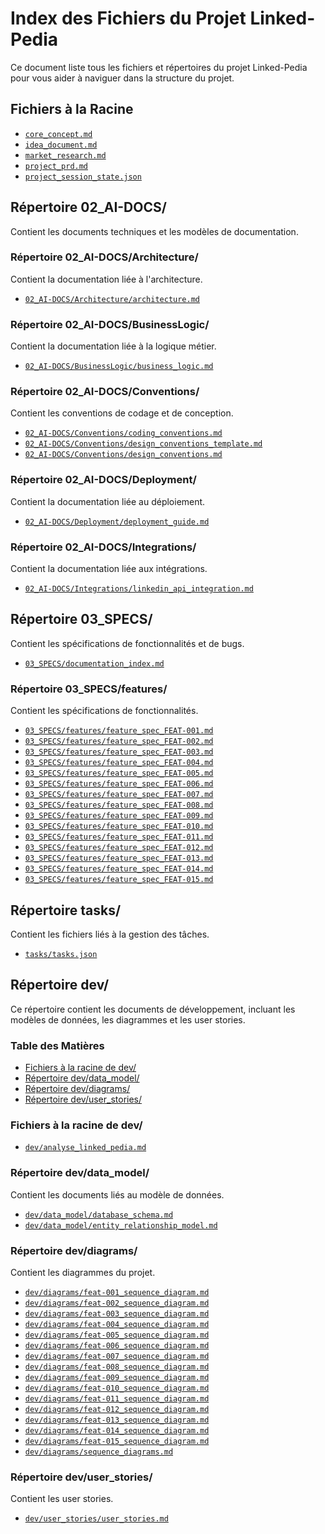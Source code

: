 # Index des Fichiers du Projet Linked-Pedia

Ce document liste tous les fichiers et répertoires du projet Linked-Pedia pour vous aider à naviguer dans la structure du projet.

## Fichiers à la Racine

- [`core_concept.md`](core_concept.md)
- [`idea_document.md`](idea_document.md)
- [`market_research.md`](market_research.md)
- [`project_prd.md`](project_prd.md)
- [`project_session_state.json`](project_session_state.json)

## Répertoire 02_AI-DOCS/

Contient les documents techniques et les modèles de documentation.

### Répertoire 02_AI-DOCS/Architecture/

Contient la documentation liée à l'architecture.

- [`02_AI-DOCS/Architecture/architecture.md`](02_AI-DOCS/Architecture/architecture.md)

### Répertoire 02_AI-DOCS/BusinessLogic/

Contient la documentation liée à la logique métier.

- [`02_AI-DOCS/BusinessLogic/business_logic.md`](02_AI-DOCS/BusinessLogic/business_logic.md)

### Répertoire 02_AI-DOCS/Conventions/

Contient les conventions de codage et de conception.

- [`02_AI-DOCS/Conventions/coding_conventions.md`](02_AI-DOCS/Conventions/coding_conventions.md)
- [`02_AI-DOCS/Conventions/design_conventions_template.md`](02_AI-DOCS/Conventions/design_conventions_template.md)
- [`02_AI-DOCS/Conventions/design_conventions.md`](02_AI-DOCS/Conventions/design_conventions.md)

### Répertoire 02_AI-DOCS/Deployment/

Contient la documentation liée au déploiement.

- [`02_AI-DOCS/Deployment/deployment_guide.md`](02_AI-DOCS/Deployment/deployment_guide.md)

### Répertoire 02_AI-DOCS/Integrations/

Contient la documentation liée aux intégrations.

- [`02_AI-DOCS/Integrations/linkedin_api_integration.md`](02_AI-DOCS/Integrations/linkedin_api_integration.md)

## Répertoire 03_SPECS/

Contient les spécifications de fonctionnalités et de bugs.

- [`03_SPECS/documentation_index.md`](03_SPECS/documentation_index.md)

### Répertoire 03_SPECS/features/

Contient les spécifications de fonctionnalités.

- [`03_SPECS/features/feature_spec_FEAT-001.md`](03_SPECS/features/feature_spec_FEAT-001.md)
- [`03_SPECS/features/feature_spec_FEAT-002.md`](03_SPECS/features/feature_spec_FEAT-002.md)
- [`03_SPECS/features/feature_spec_FEAT-003.md`](03_SPECS/features/feature_spec_FEAT-003.md)
- [`03_SPECS/features/feature_spec_FEAT-004.md`](03_SPECS/features/feature_spec_FEAT-004.md)
- [`03_SPECS/features/feature_spec_FEAT-005.md`](03_SPECS/features/feature_spec_FEAT-005.md)
- [`03_SPECS/features/feature_spec_FEAT-006.md`](03_SPECS/features/feature_spec_FEAT-006.md)
- [`03_SPECS/features/feature_spec_FEAT-007.md`](03_SPECS/features/feature_spec_FEAT-007.md)
- [`03_SPECS/features/feature_spec_FEAT-008.md`](03_SPECS/features/feature_spec_FEAT-008.md)
- [`03_SPECS/features/feature_spec_FEAT-009.md`](03_SPECS/features/feature_spec_FEAT-009.md)
- [`03_SPECS/features/feature_spec_FEAT-010.md`](03_SPECS/features/feature_spec_FEAT-010.md)
- [`03_SPECS/features/feature_spec_FEAT-011.md`](03_SPECS/features/feature_spec_FEAT-011.md)
- [`03_SPECS/features/feature_spec_FEAT-012.md`](03_SPECS/features/feature_spec_FEAT-012.md)
- [`03_SPECS/features/feature_spec_FEAT-013.md`](03_SPECS/features/feature_spec_FEAT-013.md)
- [`03_SPECS/features/feature_spec_FEAT-014.md`](03_SPECS/features/feature_spec_FEAT-014.md)
- [`03_SPECS/features/feature_spec_FEAT-015.md`](03_SPECS/features/feature_spec_FEAT-015.md)

## Répertoire tasks/

Contient les fichiers liés à la gestion des tâches.

- [`tasks/tasks.json`](tasks/tasks.json)

## Répertoire dev/

Ce répertoire contient les documents de développement, incluant les modèles de données, les diagrammes et les user stories.

### Table des Matières

- [Fichiers à la racine de dev/](#fichiers-à-la-racine-de-dev)
- [Répertoire dev/data_model/](#répertoire-devdata_model)
- [Répertoire dev/diagrams/](#répertoire-devdiagrams)
- [Répertoire dev/user_stories/](#répertoire-devuser_stories)

### Fichiers à la racine de dev/

- [`dev/analyse_linked_pedia.md`](dev/analyse_linked_pedia.md)

### Répertoire dev/data_model/

Contient les documents liés au modèle de données.

- [`dev/data_model/database_schema.md`](dev/data_model/database_schema.md)
- [`dev/data_model/entity_relationship_model.md`](dev/data_model/entity_relationship_model.md)

### Répertoire dev/diagrams/

Contient les diagrammes du projet.

- [`dev/diagrams/feat-001_sequence_diagram.md`](dev/diagrams/feat-001_sequence_diagram.md)
- [`dev/diagrams/feat-002_sequence_diagram.md`](dev/diagrams/feat-002_sequence_diagram.md)
- [`dev/diagrams/feat-003_sequence_diagram.md`](dev/diagrams/feat-003_sequence_diagram.md)
- [`dev/diagrams/feat-004_sequence_diagram.md`](dev/diagrams/feat-004_sequence_diagram.md)
- [`dev/diagrams/feat-005_sequence_diagram.md`](dev/diagrams/feat-005_sequence_diagram.md)
- [`dev/diagrams/feat-006_sequence_diagram.md`](dev/diagrams/feat-006_sequence_diagram.md)
- [`dev/diagrams/feat-007_sequence_diagram.md`](dev/diagrams/feat-007_sequence_diagram.md)
- [`dev/diagrams/feat-008_sequence_diagram.md`](dev/diagrams/feat-008_sequence_diagram.md)
- [`dev/diagrams/feat-009_sequence_diagram.md`](dev/diagrams/feat-009_sequence_diagram.md)
- [`dev/diagrams/feat-010_sequence_diagram.md`](dev/diagrams/feat-010_sequence_diagram.md)
- [`dev/diagrams/feat-011_sequence_diagram.md`](dev/diagrams/feat-011_sequence_diagram.md)
- [`dev/diagrams/feat-012_sequence_diagram.md`](dev/diagrams/feat-012_sequence_diagram.md)
- [`dev/diagrams/feat-013_sequence_diagram.md`](dev/diagrams/feat-013_sequence_diagram.md)
- [`dev/diagrams/feat-014_sequence_diagram.md`](dev/diagrams/feat-014_sequence_diagram.md)
- [`dev/diagrams/feat-015_sequence_diagram.md`](dev/diagrams/feat-015_sequence_diagram.md)
- [`dev/diagrams/sequence_diagrams.md`](dev/diagrams/sequence_diagrams.md)

### Répertoire dev/user_stories/

Contient les user stories.

- [`dev/user_stories/user_stories.md`](dev/user_stories/user_stories.md)
